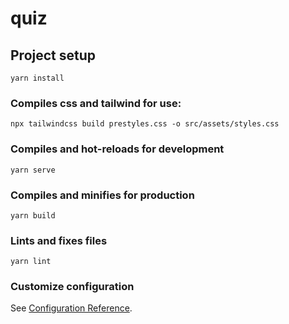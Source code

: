 # quiz

## Project setup
```
yarn install
```

### Compiles css and tailwind for use:
```
npx tailwindcss build prestyles.css -o src/assets/styles.css
```

### Compiles and hot-reloads for development
```
yarn serve
```

### Compiles and minifies for production
```
yarn build
```

### Lints and fixes files
```
yarn lint
```

### Customize configuration
See [Configuration Reference](https://cli.vuejs.org/config/).

